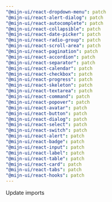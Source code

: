 ```yaml
---
"@mijn-ui/react-dropdown-menu": patch
"@mijn-ui/react-alert-dialog": patch
"@mijn-ui/react-autocomplete": patch
"@mijn-ui/react-collapsible": patch
"@mijn-ui/react-date-picker": patch
"@mijn-ui/react-radio-group": patch
"@mijn-ui/react-scroll-area": patch
"@mijn-ui/react-pagination": patch
"@mijn-ui/react-accordion": patch
"@mijn-ui/react-separator": patch
"@mijn-ui/react-calendar": patch
"@mijn-ui/react-checkbox": patch
"@mijn-ui/react-progress": patch
"@mijn-ui/react-skeleton": patch
"@mijn-ui/react-textarea": patch
"@mijn-ui/react-command": patch
"@mijn-ui/react-popover": patch
"@mijn-ui/react-avatar": patch
"@mijn-ui/react-button": patch
"@mijn-ui/react-dialog": patch
"@mijn-ui/react-select": patch
"@mijn-ui/react-switch": patch
"@mijn-ui/react-alert": patch
"@mijn-ui/react-badge": patch
"@mijn-ui/react-input": patch
"@mijn-ui/react-label": patch
"@mijn-ui/react-table": patch
"@mijn-ui/react-card": patch
"@mijn-ui/react-tabs": patch
"@mijn-ui/react-hooks": patch
---
```


Update imports
